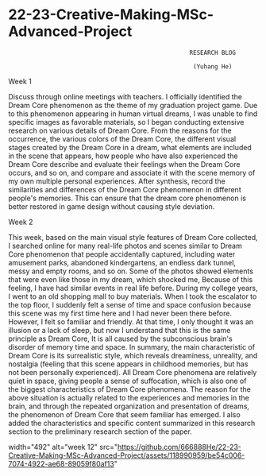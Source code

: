 # 22-23-Creative-Making-MSc-Advanced-Project
                                                       RESEARCH BLOG

                                                        (Yuhang He)

Week 1

Discuss through online meetings with teachers. I officially identified the Dream Core phenomenon as the theme of my graduation project game. Due to this phenomenon appearing in human virtual dreams, I was unable to find specific images as favorable materials, so I began conducting extensive research on various details of Dream Core. From the reasons for the occurrence, the various colors of the Dream Core, the different visual stages created by the Dream Core in a dream, what elements are included in the scene that appears, how people who have also experienced the Dream Core describe and evaluate their feelings when the Dream Core occurs, and so on, and compare and associate it with the scene memory of my own multiple personal experiences. After synthesis, record the similarities and differences of the Dream Core phenomenon in different people's memories. This can ensure that the dream core phenomenon is better restored in game design without causing style deviation.


Week 2

This week, based on the main visual style features of Dream Core collected, I searched online for many real-life photos and scenes similar to Dream Core phenomenon that people accidentally captured, including water amusement parks, abandoned kindergartens, an endless dark tunnel, messy and empty rooms, and so on. Some of the photos showed elements that were even like those in my dream, which shocked me, Because of this feeling, I have had similar events in real life before. During my college years, I went to an old shopping mall to buy materials. When I took the escalator to the top floor, I suddenly felt a sense of time and space confusion because this scene was my first time here and I had never been there before. However, I felt so familiar and friendly. At that time, I only thought it was an illusion or a lack of sleep, but now I understand that this is the same principle as Dream Core, It is all caused by the subconscious brain's disorder of memory time and space. In summary, the main characteristic of Dream Core is its surrealistic style, which reveals dreaminess, unreality, and nostalgia (feeling that this scene appears in childhood memories, but has not been personally experienced). All Dream Core phenomena are relatively quiet in space, giving people a sense of suffocation, which is also one of the biggest characteristics of Dream Core phenomena. The reason for the above situation is actually related to the experiences and memories in the brain, and through the repeated organization and presentation of dreams, the phenomenon of Dream Core that seem familiar has emerged. I also added the characteristics and specific content summarized in this research section to the preliminary research section of the paper.

 width="492" alt="week 12" src="https://github.com/666888He/22-23-Creative-Making-MSc-Advanced-Project/assets/118990959/be54c006-7074-4922-ae68-89059f80af13"
